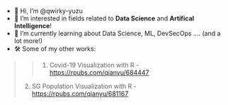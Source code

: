 - 👋 Hi, I’m @qwirky-yuzu
- 👀 I’m interested in fields related to <b>Data Science</b> and <b>Artifical Intelligence</b>!
- 🌱 I’m currently learning about Data Science, ML, DevSecOps .... (and a lot more!)
- 🛠 Some of my other works:
>> 1. Covid-19 Visualization with R - https://rpubs.com/qianyu/684447
> 2. SG Population Visualization with R - https://rpubs.com/qianyu/681167

<!---
qwirky-yuzu/qwirky-yuzu is a ✨ special ✨ repository because its `README.md` (this file) appears on your GitHub profile.
You can click the Preview link to take a look at your changes.
--->
